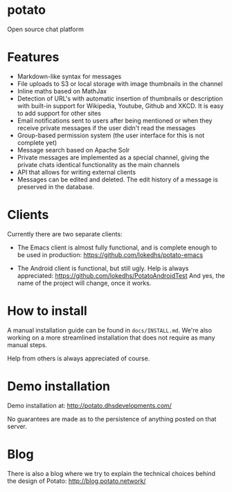 # potato

Open source chat platform

# Features

  - Markdown-like syntax for messages
  - File uploads to S3 or local storage with image thumbnails in the channel
  - Inline maths based on MathJax
  - Detection of URL's with automatic insertion of thumbnails or description
    with built-in support for Wikipedia, Youtube, Github and XKCD. It is easy
    to add support for other sites
  - Email notifications sent to users after being mentioned or when they receive
    private messages if the user didn't read the messages
  - Group-based permission system (the user interface for this is not complete yet)
  - Message search based on Apache Solr
  - Private messages are implemented as a special channel, giving the private chats
    identical functionality as the main channels
  - API that allows for writing external clients
  - Messages can be edited and deleted. The edit history of a message
    is preserved in the database.

# Clients

Currently there are two separate clients:

  - The Emacs client is almost fully functional, and is complete
    enough to be used in production:
    https://github.com/lokedhs/potato-emacs

  - The Android client is functional, but still ugly. Help is always
    appreciated: https://github.com/lokedhs/PotatoAndroidTest
    And yes, the name of the project will change, once it works.

# How to install

A manual installation guide can be found in `docs/INSTALL.md`. We're also working on a more
streamlined installation that does not require as many manual steps.

Help from others is always appreciated of course.

# Demo installation

Demo installation at: http://potato.dhsdevelopments.com/

No guarantees are made as to the persistence of anything posted on
that server.

# Blog

There is also a blog where we try to explain the technical choices
behind the design of Potato: http://blog.potato.network/

